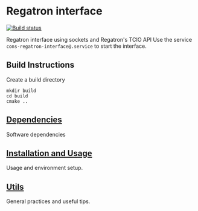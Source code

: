 # Regatron interface
[![Build status](https://ci.appveyor.com/api/projects/status/sop5enkgv2u4q6mx/branch/master?svg=true)](https://ci.appveyor.com/project/carneirofc/cons-regatron-interface/branch/master)

Regatron interface using sockets and Regatron's TCIO API
Use the service `cons-regatron-interface@.service` to start the interface.

## Build Instructions

Create a build directory
```
mkdir build
cd build
cmake ..
```

## [Dependencies](DEPENDENCIES.md)
Software dependencies

## [Installation and Usage](INSTALLATION.md)
Usage and environment setup.

## [Utils](UTILS.md)
General practices and useful tips.

